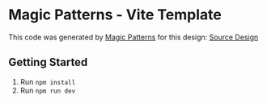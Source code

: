 # Magic Patterns - Vite Template

This code was generated by [Magic Patterns](https://magicpatterns.com) for this design: [Source Design](https://www.magicpatterns.com/c/futgac1nf5lquxtxrrzji6)

## Getting Started

1. Run `npm install`
2. Run `npm run dev`
